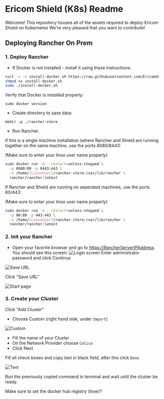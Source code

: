 # Ericom Shield (K8s) Readme

Welcome! This repository houses all of the assets required to deploy Ericom Shield on Kubernetes
We're very pleased that you want to contribute!

## Deploying Rancher On Prem

### 1. Deploy Rancher

* If Docker is not installed - install it using these instructions:

```bash
curl -s -o install-docker.sh https://raw.githubusercontent.com/EricomSoftwareLtd/Shield/Dev/Kube/scripts/install-docker.sh
chmod +x install-docker.sh
sudo ./install-docker.sh
```

  Verify that Docker is installed properly:
  
`sudo docker version`

* Create directory to save data:

`mkdir -p ./rancher-store`

* Run Rancher.

If this is a single machine installation (where Rancher and Shield are running together on the same machine, use the ports 8080/8443:

(Make sure to enter your linux user name properly)

```bash
sudo docker run -d --restart=unless-stopped \
  -p 8080:80 -p 8443:443 \
  -v /home/[LinuxUser]/rancher-store:/var/lib/rancher \
  rancher/rancher:latest
```

If Rancher and Shield are running on seperated machines, use the ports 80/443:

(Make sure to enter your linux user name properly)

```bash
sudo docker run -d --restart=unless-stopped \
  -p 80:80 -p 443:443 \
  -v /home/[LinuxUser]/rancher-store:/var/lib/rancher \
  rancher/rancher:latest
```

### 2. Init your Rancher

* Open your favorite browser and go to <https://RancherServerIPAddress>. You should see this screen:
![Login screen](https://user-images.githubusercontent.com/26378199/48976764-8f505500-f095-11e8-8228-cf85c1d0a1a0.png)
Enter administrator password and click Continue

![Save URL](https://user-images.githubusercontent.com/26378199/48976784-274e3e80-f096-11e8-95be-c0c4c85ef680.png)

Click "Save URL"

![Start page](https://user-images.githubusercontent.com/26378199/48976795-595fa080-f096-11e8-9495-289a104aaf16.png)

### 3. Create your Cluster

Click "Add Cluster"

- Choose Custom (right hand side, under ``Import``)

![Custom](https://user-images.githubusercontent.com/26378199/48976807-8f048980-f096-11e8-9e1b-406d06fbb488.png)

- Fill the name of your Cluster
- On the Network Provider choose ``Calico``
- Click Next

Fill all check boxes and copy text in black field, after this click ``Done``

![Text ](https://user-images.githubusercontent.com/26378199/48976838-f0c4f380-f096-11e8-865a-392b2e783aec.png)

Run the previously copied command in terminal and wait until the cluster be ready.

Make sure to set the docker hub registry (how)?

